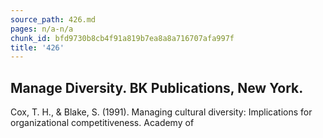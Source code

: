 ```yaml
---
source_path: 426.md
pages: n/a-n/a
chunk_id: bfd9730b8cb4f91a819b7ea8a8a716707afa997f
title: '426'
---
```

## Manage Diversity. BK Publications, New York.

Cox, T. H., & Blake, S. (1991). Managing cultural diversity: Implications for organizational competitiveness. Academy of
